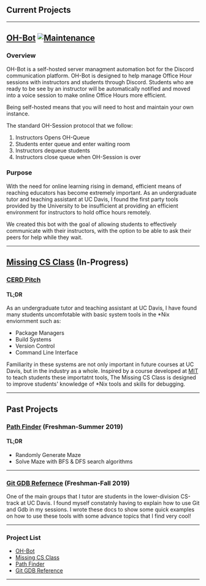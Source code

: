 <link rel="apple-touch-icon" sizes="180x180" href="/apple-touch-icon.png">
<link rel="icon" type="image/png" sizes="32x32" href="/favicon-32x32.png">
<link rel="icon" type="image/png" sizes="16x16" href="/favicon-16x16.png">
<link rel="manifest" href="/site.webmanifest">
<link rel="mask-icon" href="/safari-pinned-tab.svg" color="#5bbad5">
<meta name="msapplication-TileColor" content="#da532c">
<meta name="theme-color" content="#ffffff">

## Current Projects

---

## [OH-Bot](https://github.com/ECS-OH-Bot/OH-Bot) [![Maintenance](https://img.shields.io/badge/Maintained%3F-yes-green.svg)](https://GitHub.com/Naereen/StrapDown.js/graphs/commit-activity)


### Overview

OH-Bot is a self-hosted server managment automation bot for the Discord communication platform. OH-Bot is designed to help manage Office Hour sessions with instructors and students through Discord.
Students who are ready to be see by an instructor will be automatically notified and moved into a voice session to make online Office Hours more efficient.

Being self-hosted means that you will need to host
and maintain your own instance.

The standard OH-Session protocol that we follow: 
1. Instructors Opens OH-Queue 
2. Students enter queue and enter waiting room 
3. Instructors dequeue students 
4. Instructors close queue when OH-Session is over
   
### Purpose

With the need for online learning rising in demand, efficient means of reaching educators has become extremely important. As an undergraduate tutor and teaching assistant at UC Davis, I found the first party tools provided by the University to be insufficient at providing an efficient environment for instructors to hold office hours remotely.

We created this bot with the goal of allowing students to effectively
communicate with their instructors, with the option to be able to ask
their peers for help while they wait.
  
--------

## [Missing CS Class](https://gitlab.com/missing-cs-quarter-ucd/lecture-slides) (In-Progress)

### [CERD Pitch](images/CERD_5-8-2020.pdf)
#### TL;DR

As an undergraduate tutor and teaching assistant at UC Davis, I have found many students uncomfotable with basic system tools in the *Nix enviornment such as:
* Package Managers
* Build Systems
* Version Control
* Command Line Interface

Familiarity in these systems are not only important in future courses at UC Davis, but in the industry as a whole. Inspired by a course developed at [MIT](https://missing.csail.mit.edu/) to teach students these importatnt tools, The Missing CS Class is designed to improve students' knowledge of *Nix tools and skills for debugging.

--- 

## Past Projects
### [Path Finder](https://github.com/GMGilson/PathFinder) (Freshman-Summer 2019)

#### TL;DR
- Randomly Generate Maze
- Solve Maze with BFS & DFS search algorithms

<script id="asciicast-345220" src="https://asciinema.org/a/345220.js" async></script>

---

### [Git GDB Refernece](https://github.com/GMGilson/Git-GDB-Tutorial) (Freshman-Fall 2019)

One of the main groups that I tutor are students in the lower-division CS-track at UC Davis. I found myself constatnly having to explain how to use Git and Gdb in my sessions. I wrote these docs to show some quick examples on how to use these tools with some advance topics that I find very cool!

---

### Project List

- [OH-Bot](https://github.com/ECS-OH-Bot/OH-Bot)
- [Missing CS Class](https://gitlab.com/missing-cs-quarter-ucd/lecture-slides)
- [Path Finder](https://github.com/GMGilson/PathFinder)
- [Git GDB Reference](https://github.com/GMGilson/Git-GDB-Tutorial)
  
---
